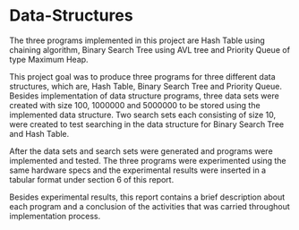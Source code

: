 # Data-Structures
The three programs implemented in this project are Hash Table using chaining algorithm, 
Binary Search Tree using AVL tree and Priority Queue of type Maximum Heap.

This project goal was to produce three programs for three different data structures, which are, 
Hash Table, Binary Search Tree and Priority Queue. Besides implementation of data structure 
programs, three data sets were created with size 100, 1000000 and 5000000 to be stored using the 
implemented data structure. Two search sets each consisting of size 10, were created to test searching 
in the data structure for Binary Search Tree and Hash Table. 

After the data sets and search sets were generated and programs were implemented and tested. 
The three programs were experimented using the same hardware specs and the experimental results 
were inserted in a tabular format under section 6 of this report. 

Besides experimental results, this report contains a brief description about each program and a conclusion of the activities that was 
carried throughout implementation process.

